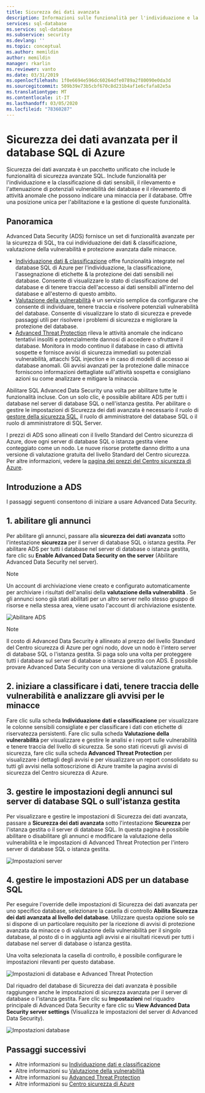 ```yaml
---
title: Sicurezza dei dati avanzata
description: Informazioni sulle funzionalità per l'individuazione e la classificazione di dati sensibili, per la gestione delle vulnerabilità dei database e per il rilevamento di attività anomale che potrebbero indicare una minaccia al database SQL di Azure.
services: sql-database
ms.service: sql-database
ms.subservice: security
ms.devlang: ''
ms.topic: conceptual
ms.author: memildin
author: memildin
manager: rkarlin
ms.reviewer: vanto
ms.date: 03/31/2019
ms.openlocfilehash: 1f0e6694e596dc60264dfe0789a2f80090e0da3d
ms.sourcegitcommit: 509b39e73b5cbf670c8d231b4af1e6cfafa82e5a
ms.translationtype: MT
ms.contentlocale: it-IT
ms.lasthandoff: 03/05/2020
ms.locfileid: "78360287"
---
```

# <a name="advanced-data-security-for-azure-sql-database"></a>Sicurezza dei dati avanzata per il database SQL di Azure

Sicurezza dei dati avanzata è un pacchetto unificato che include le funzionalità di sicurezza avanzate SQL. Include funzionalità per l'individuazione e la classificazione di dati sensibili, il rilevamento e l'attenuazione di potenziali vulnerabilità dei database e il rilevamento di attività anomale che possono indicare una minaccia per il database. Offre una posizione unica per l'abilitazione e la gestione di queste funzionalità.

## <a name="overview"></a>Panoramica

Advanced Data Security (ADS) fornisce un set di funzionalità avanzate per la sicurezza di SQL, tra cui individuazione dei dati & classificazione, valutazione della vulnerabilità e protezione avanzata dalle minacce.

- [Individuazione dati & classificazione](sql-database-data-discovery-and-classification.md) offre funzionalità integrate nel database SQL di Azure per l'individuazione, la classificazione, l'assegnazione di etichette & la protezione dei dati sensibili nei database. Consente di visualizzare lo stato di classificazione del database e di tenere traccia dell'accesso ai dati sensibili all'interno del database e all'esterno di questo ambito.
- [Valutazione della vulnerabilità](sql-vulnerability-assessment.md) è un servizio semplice da configurare che consente di individuare, tenere traccia e risolvere potenziali vulnerabilità del database. Consente di visualizzare lo stato di sicurezza e prevede passaggi utili per risolvere i problemi di sicurezza e migliorare la protezione del database.
- [Advanced Threat Protection](sql-database-threat-detection-overview.md) rileva le attività anomale che indicano tentativi insoliti e potenzialmente dannosi di accedere o sfruttare il database. Monitora in modo continuo il database in caso di attività sospette e fornisce avvisi di sicurezza immediati su potenziali vulnerabilità, attacchi SQL injection e in caso di modelli di accesso ai database anomali. Gli avvisi avanzati per la protezione dalle minacce forniscono informazioni dettagliate sull'attività sospetta e consigliano azioni su come analizzare e mitigare la minaccia.

Abilitare SQL Advanced Data Security una volta per abilitare tutte le funzionalità incluse. Con un solo clic, è possibile abilitare ADS per tutti i database nel server di database SQL o nell'istanza gestita. Per abilitare o gestire le impostazioni di Sicurezza dei dati avanzata è necessario il ruolo di [gestore della sicurezza SQL](https://docs.microsoft.com/azure/role-based-access-control/built-in-roles#sql-security-manager), il ruolo di amministratore del database SQL o il ruolo di amministratore di SQL Server. 

I prezzi di ADS sono allineati con il livello Standard del Centro sicurezza di Azure, dove ogni server di database SQL o istanza gestita viene conteggiato come un nodo. Le nuove risorse protette danno diritto a una versione di valutazione gratuita del livello Standard del Centro sicurezza. Per altre informazioni, vedere la [pagina dei prezzi del Centro sicurezza di Azure](https://azure.microsoft.com/pricing/details/security-center/).

## <a name="getting-started-with-ads"></a>Introduzione a ADS

I passaggi seguenti consentono di iniziare a usare Advanced Data Security.

## <a name="1-enable-ads"></a>1. abilitare gli annunci

Per abilitare gli annunci, passare alla **sicurezza dei dati avanzata** sotto l'intestazione **sicurezza** per il server di database SQL o istanza gestita. Per abilitare ADS per tutti i database nel server di database o istanza gestita, fare clic su **Enable Advanced Data Security on the server** (Abilitare Advanced Data Security nel server).

> [!NOTE]
> Un account di archiviazione viene creato e configurato automaticamente per archiviare i risultati dell'analisi della **valutazione della vulnerabilità** . Se gli annunci sono già stati abilitati per un altro server nello stesso gruppo di risorse e nella stessa area, viene usato l'account di archiviazione esistente.

![Abilitare ADS](./media/sql-advanced-protection/enable_ads.png) 

> [!NOTE]
> Il costo di Advanced Data Security è allineato al prezzo del livello Standard del Centro sicurezza di Azure per ogni nodo, dove un nodo è l'intero server di database SQL o l'istanza gestita. Si paga solo una volta per proteggere tutti i database sul server di database o istanza gestita con ADS. È possibile provare Advanced Data Security con una versione di valutazione gratuita.

## <a name="2-start-classifying-data-tracking-vulnerabilities-and-investigating-threat-alerts"></a>2. iniziare a classificare i dati, tenere traccia delle vulnerabilità e analizzare gli avvisi per le minacce

Fare clic sulla scheda **Individuazione dati e classificazione** per visualizzare le colonne sensibili consigliate e per classificare i dati con etichette di riservatezza persistenti. Fare clic sulla scheda **Valutazione della vulnerabilità** per visualizzare e gestire le analisi e i report sulle vulnerabilità e tenere traccia del livello di sicurezza. Se sono stati ricevuti gli avvisi di sicurezza, fare clic sulla scheda **Advanced Threat Protection** per visualizzare i dettagli degli avvisi e per visualizzare un report consolidato su tutti gli avvisi nella sottoscrizione di Azure tramite la pagina avvisi di sicurezza del Centro sicurezza di Azure.

## <a name="3-manage-ads-settings-on-your-sql-database-server-or-managed-instance"></a>3. gestire le impostazioni degli annunci sul server di database SQL o sull'istanza gestita

Per visualizzare e gestire le impostazioni di Sicurezza dei dati avanzata, passare a **Sicurezza dei dati avanzata** sotto l'intestazione **Sicurezza** per l'istanza gestita o il server di database SQL. In questa pagina è possibile abilitare o disabilitare gli annunci e modificare la valutazione della vulnerabilità e le impostazioni di Advanced Threat Protection per l'intero server di database SQL o istanza gestita.

![Impostazioni server](./media/sql-advanced-protection/server_settings.png) 

## <a name="4-manage-ads-settings-for-a-sql-database"></a>4. gestire le impostazioni ADS per un database SQL

Per eseguire l'override delle impostazioni di Sicurezza dei dati avanzata per uno specifico database, selezionare la casella di controllo **Abilita Sicurezza dei dati avanzata al livello del database**. Utilizzare questa opzione solo se si dispone di un particolare requisito per la ricezione di avvisi di protezione avanzata da minacce o di valutazione della vulnerabilità per il singolo database, al posto di o in aggiunta agli avvisi e ai risultati ricevuti per tutti i database nel server di database o istanza gestita.

Una volta selezionata la casella di controllo, è possibile configurare le impostazioni rilevanti per questo database.
 
![Impostazioni di database e Advanced Threat Protection](./media/sql-advanced-protection/database_threat_detection_settings.png) 

Dal riquadro del database di Sicurezza dei dati avanzata è possibile raggiungere anche le impostazioni di sicurezza avanzata per il server di database o l'istanza gestita. Fare clic su **Impostazioni** nel riquadro principale di Advanced Data Security e fare clic su **View Advanced Data Security server settings** (Visualizza le impostazioni del server di Advanced Data Security). 

![Impostazioni database](./media/sql-advanced-protection/database_settings.png) 

## <a name="next-steps"></a>Passaggi successivi 

- Altre informazioni su [Individuazione dati e classificazione](sql-database-data-discovery-and-classification.md) 
- Altre informazioni su [Valutazione della vulnerabilità](sql-vulnerability-assessment.md) 
- Altre informazioni su [Advanced Threat Protection](sql-database-threat-detection.md)
- Altre informazioni su [Centro sicurezza di Azure](https://docs.microsoft.com/azure/security-center/security-center-intro)
